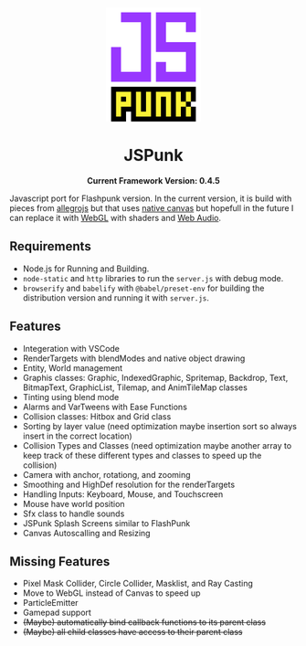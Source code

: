 <p align="center">
	<img height="200px" src="logo.gif"/>
</p>

<h1 align="center">
	JSPunk
</h1>

<p align="center">
  <b>Current Framework Version: 0.4.5</b>
</p>

Javascript port for Flashpunk version. In the current version, it is build with pieces from [allegrojs](http://allegrojs.net/) but that uses [native canvas](https://developer.mozilla.org/en-US/docs/Web/API/Canvas_API) but hopefull in the future I can replace it with [WebGL](https://webgl2fundamentals.org/) with shaders and [Web Audio](https://developer.mozilla.org/en-US/docs/Web/API/Web_Audio_API).

## Requirements
- Node.js for Running and Building.
- `node-static` and `http` libraries to run the `server.js` with debug mode.
- `browserify` and `babelify` with `@babel/preset-env` for building the distribution version and running it with `server.js`.

## Features
- Integeration with VSCode
- RenderTargets with blendModes and native object drawing
- Entity, World management
- Graphis classes: Graphic, IndexedGraphic, Spritemap, Backdrop, Text, BitmapText, GraphicList, Tilemap, and AnimTileMap classes
- Tinting using blend mode
- Alarms and VarTweens with Ease Functions
- Collision classes: Hitbox and Grid class
- Sorting by layer value (need optimization maybe insertion sort so always insert in the correct location)
- Collision Types and Classes (need optimization maybe another array to keep track of these different types and classes to speed up the collision)
- Camera with anchor, rotationg, and zooming
- Smoothing and HighDef resolution for the renderTargets
- Handling Inputs: Keyboard, Mouse, and Touchscreen
- Mouse have world position
- Sfx class to handle sounds
- JSPunk Splash Screens similar to FlashPunk
- Canvas Autoscalling and Resizing

## Missing Features
- Pixel Mask Collider, Circle Collider, Masklist, and Ray Casting
- Move to WebGL instead of Canvas to speed up
- ParticleEmitter
- Gamepad support
- ~~(Maybe) automatically bind callback functions to its parent class~~
- ~~(Maybe) all child classes have access to their parent class~~
